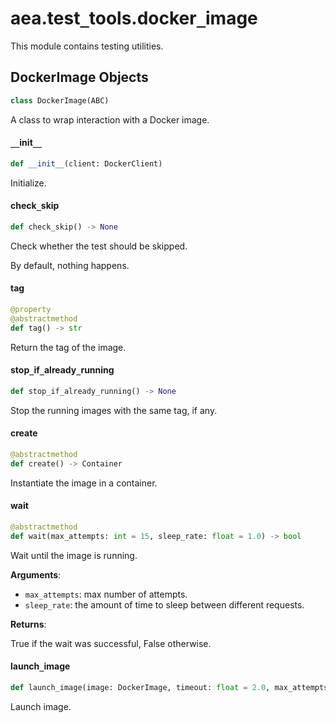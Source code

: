 <a id="aea.test_tools.docker_image"></a>

# aea.test`_`tools.docker`_`image

This module contains testing utilities.

<a id="aea.test_tools.docker_image.DockerImage"></a>

## DockerImage Objects

```python
class DockerImage(ABC)
```

A class to wrap interaction with a Docker image.

<a id="aea.test_tools.docker_image.DockerImage.__init__"></a>

#### `__`init`__`

```python
def __init__(client: DockerClient)
```

Initialize.

<a id="aea.test_tools.docker_image.DockerImage.check_skip"></a>

#### check`_`skip

```python
def check_skip() -> None
```

Check whether the test should be skipped.

By default, nothing happens.

<a id="aea.test_tools.docker_image.DockerImage.tag"></a>

#### tag

```python
@property
@abstractmethod
def tag() -> str
```

Return the tag of the image.

<a id="aea.test_tools.docker_image.DockerImage.stop_if_already_running"></a>

#### stop`_`if`_`already`_`running

```python
def stop_if_already_running() -> None
```

Stop the running images with the same tag, if any.

<a id="aea.test_tools.docker_image.DockerImage.create"></a>

#### create

```python
@abstractmethod
def create() -> Container
```

Instantiate the image in a container.

<a id="aea.test_tools.docker_image.DockerImage.wait"></a>

#### wait

```python
@abstractmethod
def wait(max_attempts: int = 15, sleep_rate: float = 1.0) -> bool
```

Wait until the image is running.

**Arguments**:

- `max_attempts`: max number of attempts.
- `sleep_rate`: the amount of time to sleep between different requests.

**Returns**:

True if the wait was successful, False otherwise.

<a id="aea.test_tools.docker_image.launch_image"></a>

#### launch`_`image

```python
def launch_image(image: DockerImage, timeout: float = 2.0, max_attempts: int = 10) -> Generator
```

Launch image.


